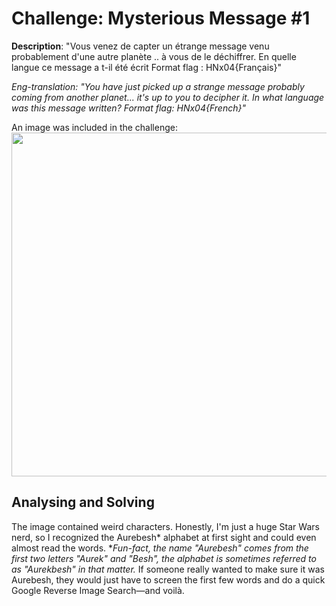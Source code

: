 # Challenge: Mysterious Message #1

**Description**: 
"Vous venez de capter un étrange message venu probablement d'une autre planète .. à vous de le déchiffrer. En quelle langue ce message a t-il été écrit Format flag : HNx04{Français}"

*Eng-translation: "You have just picked up a strange message probably coming from another planet... it's up to you to decipher it. In what language was this message written? Format flag: HNx04{French}"*

An image was included in the challenge:
<img src="https://github.com/user-attachments/assets/74abf9a2-d92f-49ad-8f66-b857b33e5007" width="550">

## Analysing and Solving

The image contained weird characters. Honestly, I'm just a huge Star Wars nerd, so I recognized the Aurebesh* alphabet at first sight and could even almost read the words.
**Fun-fact, the name "Aurebesh" comes from the first two letters "Aurek" and "Besh", the alphabet is sometimes referred to as "Aurekbesh" in that matter.*
If someone really wanted to make sure it was Aurebesh, they would just have to screen the first few words and do a quick Google Reverse Image Search—and voilà.
